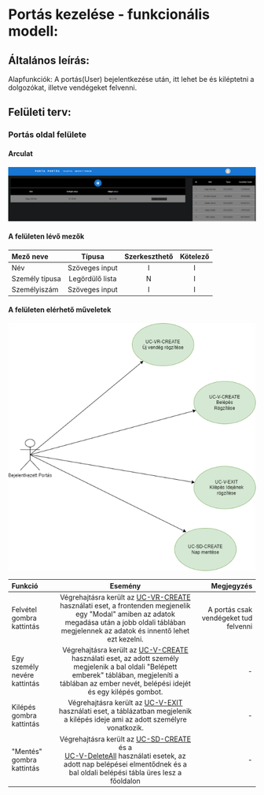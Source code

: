 # Portás kezelése - funkcionális modell:

## Általános leírás:

Alapfunkciók: A portás(User) bejelentkezése után, itt lehet be és kiléptetni a dolgozókat,
illetve vendégeket felvenni.</br>

## Felületi terv:

### Portás oldal felülete

#### Arculat

![portasoldal](portas.png)

#### A felületen lévő mezők

| Mező neve      |     Típusa      | Szerkeszthető | Kötelező |
|:---------------|:---------------:|:-------------:|:--------:|
| Név            | Szöveges input  |       I       |    I     |
| Személy típusa | Legördülő lista |       N       |    I     |
| Személyiszám   | Szöveges input  |       I       |    I     |

#### A felületen elérhető műveletek

![portasoperations](portasoperations.png)

| Funkció                      |                                                                                                            Esemény                                                                                                            |                            Megjegyzés |
|:-----------------------------|:-----------------------------------------------------------------------------------------------------------------------------------------------------------------------------------------------------------------------------:|--------------------------------------:|
| Felvétel gombra kattintás    |  Végrehajtásra került az [UC-VR-CREATE](visitor_usecases.md) használati eset, a frontenden megjenelik egy "Modal" amiben az adatok megadása után a jobb oldali táblában megjelennek az adatok és innentő lehet ezt kezelni.   | A portás csak vendégeket tud felvenni |
| Egy személy nevére kattintás | Végrehajtásra került az [UC-V-CREATE](visit_usecases.md) használati eset, az adott személy megjelenik a bal oldali "Belépett emberek" táblában, megjeleníti a táblában az ember nevét, belépési idejét és egy kilépés gombot. |                                     - |
| Kilépés gombra kattintás     |                                     Végrehajtásra került az [UC-V-EXIT](visitor_usecases.md) használati eset, a táblázatban megjelenik a kilépés ideje ami az adott személyre vonatkozik.                                     |                                     - |
| "Mentés" gombra kattintás    |     Végrehajtásra került az [UC-SD-CREATE](saveday_usecases.md) és a <br> [UC-V-DeleteAll](visit_usecases.md) használati esetek, az adott nap belépései elmentődnek és a bal oldali belépési tábla üres lesz a főoldalon      |                                     - |